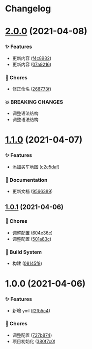 # Changelog

# [2.0.0](https://github.com/arvinxx/user-journey-map-template/compare/v1.1.0...v2.0.0) (2021-04-08)


### ✨ Features

* 更新内容 ([f4c8982](https://github.com/arvinxx/user-journey-map-template/commit/f4c8982))
* 更新内容 ([07a9216](https://github.com/arvinxx/user-journey-map-template/commit/07a9216))


### 🎫 Chores

* 修正命名 ([268773f](https://github.com/arvinxx/user-journey-map-template/commit/268773f))


### 💥 BREAKING CHANGES

* 调整语法结构
* 调整语法结构

# [1.1.0](https://github.com/arvinxx/user-journey-map-template/compare/v1.0.1...v1.1.0) (2021-04-07)


### ✨ Features

* 添加买车地图 ([c2e5daf](https://github.com/arvinxx/user-journey-map-template/commit/c2e5daf))


### 📝 Documentation

* 更新文档 ([9566389](https://github.com/arvinxx/user-journey-map-template/commit/9566389))

## [1.0.1](https://github.com/arvinxx/user-journey-map-template/compare/v1.0.0...v1.0.1) (2021-04-06)


### 🎫 Chores

* 调整配置 ([604e36c](https://github.com/arvinxx/user-journey-map-template/commit/604e36c))
* 调整配置 ([501a83c](https://github.com/arvinxx/user-journey-map-template/commit/501a83c))


### 👷 Build System

* 构建 ([08145f8](https://github.com/arvinxx/user-journey-map-template/commit/08145f8))

# 1.0.0 (2021-04-06)


### ✨ Features

* 新增 yml ([f2fb5c4](https://github.com/arvinxx/user-journey-map-template/commit/f2fb5c4))


### 🎫 Chores

* 调整配置 ([727b874](https://github.com/arvinxx/user-journey-map-template/commit/727b874))
* 项目初始化 ([380f7c0](https://github.com/arvinxx/user-journey-map-template/commit/380f7c0))
